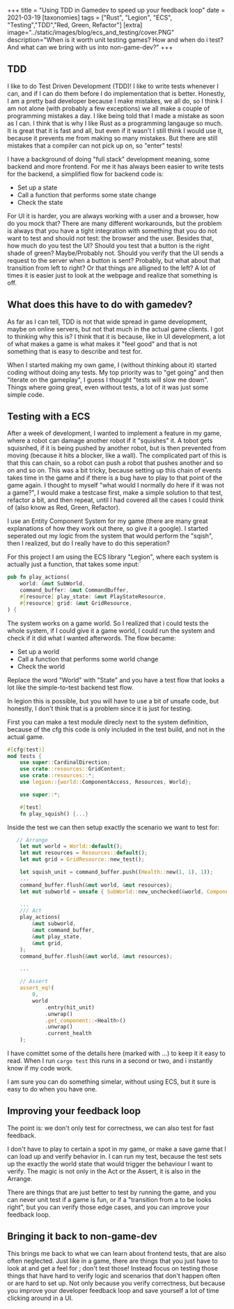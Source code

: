 +++
title = "Using TDD in Gamedev to speed up your feedback loop"
date = 2021-03-19
[taxonomies]
tags = ["Rust", "Legion", "ECS", "Testing","TDD","Red, Green, Refactor"]
[extra]
image="../static/images/blog/ecs_and_testing/cover.PNG"
description="When is it worth unit testing games? How and when do i test? And what can we bring with us into non-game-dev?"
+++

## TDD

I like to do Test Driven Development (TDD)! I like to write tests whenever I can, and if I can do them before I do implementation that is better.
Honestly, I am a pretty bad developer because I make mistakes, we all do, so I think I am not alone (with probably a few exceptions) we all make a couple of programming mistakes a day.
I like being told that I made a mistake as soon as I can. I think that is why I like Rust as a programming langauge so much. It is great that it is fast and all, but even if it wasn't I still think I would use it, because it prevents me from making so many mistakes.
But there are still mistakes that a compiler can not pick up on, so "enter" tests!

I have a background of doing "full stack" development meaning, some backend and more frontend. For me it has always been easier to write tests for the backend, a simplified flow for backend code is:

- Set up a state
- Call a function that performs some state change
- Check the state

For UI it is harder, you are always working with a user and a browser, how do you mock that? There are many different workarounds, but the problem is always that you have a tight integration with something that you do not want to test and should not test: the browser and the user.
Besides that, how much do you test the UI? Should you test that a button is the right shade of green? Maybe/Probably not. Should you verify that the UI sends a request to the server when a button is sent? Probably, but what about that transition from left to right? Or that things are alligned to the left?
A lot of times it is easier just to look at the webpage and realize that something is off.

## What does this have to do with gamedev?

As far as I can tell, TDD is not that wide spread in game development, maybe on online servers, but not that much in the actual game clients.
I got to thinking why this is? I think that it is because, like in UI development, a lot of what makes a game is what makes it "feel good" and that is not something that is easy to describe and test for.

When I started making my own game, I (without thinking about it) started coding without doing any tests. My top priority was to "get going" and then "iterate on the gameplay", I guess I thought "tests will slow me down".
Things where going great, even without tests, a lot of it was just some simple code.

## Testing with a ECS

After a week of development, I wanted to implement a feature in my game, where a robot can damage another robot if it "squishes" it. A tobot gets squisnhed, if it is being pushed by another robot, but is then prevented from moving (because it hits a blocker, like a wall). The complicated part of this is that this can chain, so a robot can push a robot that pushes another and so on and so on.
This was a bit tricky, because setting up this chain of events takes time in the game and if there is a bug have to play to that point of the game again.
I thought to myself "what would I normally do here if it was not a game?", I would make a testcase first, make a simple solution to that test, refactor a bit, and then repeat, until I had covered all the cases I could think of (also know as Red, Green, Refactor).

I use an Entity Component System for my game (there are many great explanations of how they work out there, so give it a google). I started seperated out my logic from the system that would perform the "sqish", then I realized, but do I really have to do this seperation?

For this project I am using the ECS library "Legion", where each system is actually just a function, that takes some input:`

```Rust
pub fn play_actions(
    world: &mut SubWorld,
    command_buffer: &mut CommandBuffer,
    #[resource] play_state: &mut PlayStateResource,
    #[resource] grid: &mut GridResource,
) {
```

The system works on a game world. So I realized that i could tests the whole system, if I could give it a game world, I could run the system and check if it did what I wanted afterwords. The flow became:

- Set up a world
- Call a function that performs some world change
- Check the world

Replace the word "World" with "State" and you have a test flow that looks a lot like the simple-to-test backend test flow.

In legion this is possible, but you will have to use a bit of unsafe code, but honestly, I don't think that is a problem since it is just for testing.

First you can make a test module direcly next to the system definition, because of the cfg this code is only included in the test build, and not in the actual game.

```Rust
#[cfg(test)]
mod tests {
    use super::CardinalDirection;
    use crate::resources::GridContent;
    use crate::resources::*;
    use legion::{world::ComponentAccess, Resources, World};

    use super::*;

    #[test]
    fn play_squish() {...}

```

Inside the test we can then setup exactly the scenario we want to test for:

```Rust
   // Arrange
    let mut world = World::default();
    let mut resources = Resources::default();
    let mut grid = GridResource::new_test();

    let squish_unit = command_buffer.push((Health::new(1, 1), 1));
    ...
    command_buffer.flush(&mut world, &mut resources);
    let mut subworld = unsafe { SubWorld::new_unchecked(&world, ComponentAccess::All, None) };

    ...
    /// Act
    play_actions(
        &mut subworld,
        &mut command_buffer,
        &mut play_state,
        &mut grid,
    );
    command_buffer.flush(&mut world, &mut resources);

    ...

    // Assert
    assert_eq!(
        0,
        world
            .entry(hit_unit)
            .unwrap()
            .get_component::<Health>()
            .unwrap()
            .current_health
    );
```

I have comittet some of the details here (marked with ...) to keep it it easy to read.
When I run `cargo test` this runs in a second or two, and i instantly know if my code work.

I am sure you can do something simelar, without using ECS, but it sure is easy to do when you have one.

## Improving your feedback loop

The point is: we don't only test for correctness, we can also test for fast feedback.

I don't have to play to certain a spot in my game, or make a save game that I can load up and verify behavior in. I can run my test, because the test sets up the exactly the world state that would trigger the behaviour I want to verify.
The magic is not only in the Act or the Assert, it is also in the Arrange.

There are things that are just better to test by running the game, and you can never unit test if a game is fun, or if a "transition from a to be looks right", but you can verify those edge cases, and you can improve your feedback loop.

## Bringing it back to non-game-dev

This brings me back to what we can learn about frontend tests, that are also often neglected. Just like in a game, there are things that you just have to look at and get a feel for ; don't test those! Instead focus on testing those things that have hard to verify logic and scenarios that don't happen often or are hard to set up.
Not only because you verify correctness, but because you improve your developer feedback loop and save yourself a lot of time clicking around in a UI.
